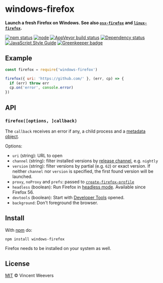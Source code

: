# windows-firefox

**Launch a fresh Firefox on Windows. See also [`osx-firefox`](https://github.com/juliangruber/osx-firefox) and [`linux-firefox`](https://github.com/juliangruber/linux-firefox).**

[![npm status](http://img.shields.io/npm/v/windows-firefox.svg?style=flat-square)](https://www.npmjs.org/package/windows-firefox)
[![node](https://img.shields.io/node/v/windows-firefox.svg?style=flat-square)](https://www.npmjs.org/package/windows-firefox)
[![AppVeyor build status](https://img.shields.io/appveyor/ci/vweevers/windows-firefox.svg?style=flat-square&label=appveyor)](https://ci.appveyor.com/project/vweevers/windows-firefox)
[![Dependency status](https://img.shields.io/david/vweevers/windows-firefox.svg?style=flat-square)](https://david-dm.org/vweevers/windows-firefox)
[![JavaScript Style Guide](https://img.shields.io/badge/code_style-standard-brightgreen.svg?style=flat-square)](https://standardjs.com) [![Greenkeeper badge](https://badges.greenkeeper.io/vweevers/windows-firefox.svg)](https://greenkeeper.io/)

## Example

```js
const firefox = require('windows-firefox')

firefox({ uri: 'https://github.com/' }, (err, cp) => {
  if (err) throw err
  cp.on('error', console.error)
})
```

## API

### `firefox([options, ]callback)`

The `callback` receives an error if any, a child process and a [metadata object](https://github.com/vweevers/win-detect-browsers/#api).

Options:

- `uri` (string): URL to open
- `channel` (string): filter installed versions by [release channel](https://github.com/vweevers/win-detect-browsers/#api), e.g. `nightly`
- `version` (string): filter versions by partial (e.g. `62`) or exact version. If neither `channel` nor `version` is specified, the first found version will be launched.
- `proxy`, `noProxy` and `prefs`: passed to [`create-firefox-profile`](https://github.com/vweevers/create-firefox-profile)
- `headless` (boolean): Run Firefox in [headless mode](https://developer.mozilla.org/en-US/docs/Mozilla/Firefox/Headless_mode). Available since Firefox 56.
- `devtools` (boolean): Start with [Developer Tools](https://developer.mozilla.org/en-US/docs/Tools) opened.
- `background`: Don't foreground the browser.

## Install

With [npm](https://npmjs.org) do:

```
npm install windows-firefox
```

Firefox needs to be installed on your system as well.

## License

[MIT](http://opensource.org/licenses/MIT) © Vincent Weevers
